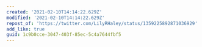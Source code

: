 ```yaml
---
created: '2021-02-10T14:14:22.629Z'
modified: '2021-02-10T14:14:22.629Z'
repost_of: 'https://twitter.com/LilyRHaley/status/1359225892871036929'
add_like: true
guid: 1c9b0cce-3047-403f-85ec-5c4a7644fbf5
---
```

 

